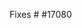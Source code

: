 <!--
Thank you for submitting a pull request!

Here's a checklist you might find useful.
[X] There is an associated issue that is labelled
  'Bug' or 'help wanted' or is in the Community milestone
[X] Code is up-to-date with the `master` branch
[X] You've successfully run `jake runtests` locally
[X] You've signed the CLA
[X] There are new or updated unit tests validating the change

Refer to CONTRIBUTING.MD for more details.
  https://github.com/Microsoft/TypeScript/blob/master/CONTRIBUTING.md
-->

Fixes #
#17080
